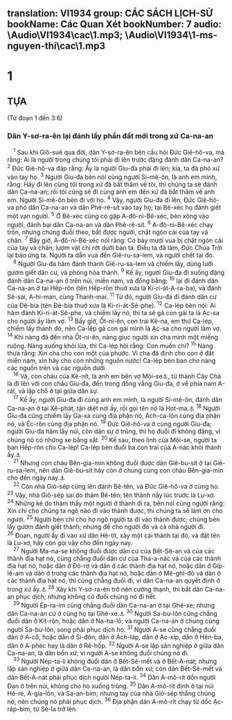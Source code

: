translation: VI1934
group: CÁC SÁCH LỊCH-SỬ
bookName: Các Quan Xét 
bookNumber: 7
audio: \Audio\VI1934\cac\1.mp3; \Audio\VI1934\1-ms-nguyen-thi\cac\1.mp3
-------

<div class="title"><h1>1</h1><h2>TỰA</h2><p>(Từ đoạn 1 đến 3:6)</p><h3>Dân Y-sơ-ra-ên lại đánh lấy phần đất mới trong xứ Ca-na-an</h3></div>
<span class="verse cac_1_1"> <sup>1</sup> Sau khi Giô-suê qua đời, dân Y-sơ-ra-ên bèn cầu hỏi Đức Giê-hô-va, mà rằng: Ai là người trong chúng tôi phải đi lên trước đặng đánh dân Ca-na-an? </span>
<span class="verse cac_1_2"><sup>2</sup> Đức Giê-hô-va đáp rằng: Ấy là người Giu-đa phải đi lên; kìa, ta đã phó xứ vào tay họ. </span>
<span class="verse cac_1_3"><sup>3</sup> Người Giu-đa bèn nói cùng người Si-mê-ôn, là anh em mình, rằng: Hãy đi lên cùng tôi trong xứ đã bắt thăm về tôi, thì chúng ta sẽ đánh dân Ca-na-an; rồi tôi cũng sẽ đi cùng anh em đến xứ đã bắt thăm về anh em. Người Si-mê-ôn bèn đi với họ. </span>
<span class="verse cac_1_4"><sup>4</sup> Vậy, người Giu-đa đi lên, Đức Giê-hô-va phó dân Ca-na-an và dân Phê-rê-sít vào tay họ; tại Bê-xéc họ đánh giết một vạn người. </span>
<span class="verse cac_1_5"><sup>5</sup> Ở Bê-xéc cũng có gặp A-đô-ni-Bê-xéc, bèn xông vào người, đánh bại dân Ca-na-an và dân Phê-rê-sít. </span>
<span class="verse cac_1_6"><sup>6</sup> A-đô-ni-Bê-xéc chạy trốn, nhưng chúng đuổi theo, bắt được người, chặt ngón cái của tay và chân. </span>
<span class="verse cac_1_7"><sup>7</sup> Bấy giờ, A-đô-ni-Bê-xéc nói rằng: Có bảy mươi vua bị chặt ngón cái của tay và chân, lượm vật chi rớt dưới bàn ta. Điều ta đã làm, Đức Chúa Trời lại báo ứng ta. Người ta dẫn vua đến Giê-ru-sa-lem, và người chết tại đó. <br/></span>
<span class="verse cac_1_8"> <sup>8</sup> Người Giu-đa hãm đánh thành Giê-ru-sa-lem và chiếm lấy, dùng lưỡi gươm giết dân cư, và phóng hỏa thành. </span>
<span class="verse cac_1_9"><sup>9</sup> Kế ấy, người Giu-đa đi xuống đặng đánh dân Ca-na-an ở trên núi, miền nam, và đồng bằng; </span>
<span class="verse cac_1_10"><sup>10</sup> lại đi đánh dân Ca-na-an ở tại Hếp-rôn (tên Hếp-rôn thuở xưa là Ki-ri-át-A-ra-ba), và đánh Sê-sai, A-hi-man, cùng Thanh-mai. </span>
<span class="verse cac_1_11"><sup>11</sup> Từ đó, người Giu-đa đi đánh dân cư của Đê-bia (tên Đê-bia thuở xưa là Ki-ri-át-Sê-phe). </span>
<span class="verse cac_1_12"><sup>12</sup> Ca-lép bèn nói: Ai hãm đánh Ki-ri-át-Sê-phe, và chiếm lấy nó, thì ta sẽ gả con gái ta là Ạc-sa cho người ấy làm vợ. </span>
<span class="verse cac_1_13"><sup>13</sup> Bấy giờ, Ốt-ni-ên, con trai Kê-na, em thứ Ca-lép, chiếm lấy thành đó, nên Ca-lép gả con gái mình là Ạc-sa cho người làm vợ. </span>
<span class="verse cac_1_14"><sup>14</sup> Khi nàng đã đến nhà Ốt-ni-ên, nàng giục người xin cha mình một miếng ruộng. Nàng xuống khỏi lừa, thì Ca-lép hỏi rằng: Con muốn chi? </span>
<span class="verse cac_1_15"><sup>15</sup> Nàng thưa rằng: Xin cha cho con một của phước. Vì cha đã định cho con ở đất miền nam, xin hãy cho con những nguồn nước! Ca-lép bèn ban cho nàng các nguồn trên và các nguồn dưới. <br/></span>
<span class="verse cac_1_16"> <sup>16</sup> Vả, con cháu của Kê-nít, là anh em bên vợ Môi-se<a data-toggle="tooltip" data-placement="bottom" title="Bản khác dịch: ông gia của Môi-se">⚓</a>, từ thành Cây Chà là đi lên với con cháu Giu-đa, đến trong đồng vắng Giu-đa, ở về phía nam A-rát, và lập chỗ ở tại giữa dân sự. <br/></span>
<span class="verse cac_1_17"> <sup>17</sup> Kế ấy, người Giu-đa đi cùng anh em mình, là người Si-mê-ôn, đánh dân Ca-na-an ở tại Xê-phát, tận diệt nơi ấy, rồi gọi tên nó là Họt-ma.<a data-toggle="tooltip" data-placement="bottom" title="Họt-ma nghĩa là tận diệt">⚓</a></span>
<span class="verse cac_1_18"><sup>18</sup> Người Giu-đa cũng chiếm lấy Ga-xa cùng địa phận nó, Ách-ca-lôn cùng địa phận nó, và Éc-rôn cùng địa phận nó. </span>
<span class="verse cac_1_19"><sup>19</sup> Đức Giê-hô-va ở cùng người Giu-đa; người Giu-đa hãm lấy núi, còn dân sự ở trũng, thì họ đuổi đi không đặng, vì chúng nó có những xe bằng sắt. </span>
<span class="verse cac_1_20"><sup>20</sup> Kế sau, theo lịnh của Môi-se, người ta ban Hếp-rôn cho Ca-lép! Ca-lép bèn đuổi ba con trai của A-nác khỏi thành ấy.<a data-toggle="tooltip" data-placement="bottom" title="Gios 15:13-14">⚓</a><br/></span>
<span class="verse cac_1_21"> <sup>21</sup> Nhưng con cháu Bên-gia-min không đuổi được dân Giê-bu-sít ở tại Giê-ru-sa-lem, nên dân Giê-bu-sít hãy còn ở chung cùng con cháu Bên-gia-min cho đến ngày nay.<a data-toggle="tooltip" data-placement="bottom" title="Gios 15:63; 2Sa 5:6; 1Su 11:4">⚓</a><br/></span>
<span class="verse cac_1_22"> <sup>22</sup> Còn nhà Giô-sép cũng lên đánh Bê-tên, và Đức Giê-hô-va ở cùng họ. </span>
<span class="verse cac_1_23"><sup>23</sup> Vậy, nhà Giô-sép sai do thám Bê-tên; tên thành nầy lúc trước là Lu-xơ. </span>
<span class="verse cac_1_24"><sup>24</sup> Những kẻ do thám thấy một người ở thành đi ra, bèn nói cùng người rằng: Xin chỉ cho chúng ta ngõ nào đi vào thành được, thì chúng ta sẽ làm ơn cho ngươi. </span>
<span class="verse cac_1_25"><sup>25</sup> Người bèn chỉ cho họ ngõ người ta đi vào thành được; chúng bèn lấy gươm đánh giết thành; nhưng để cho người đó và cả nhà người đi. </span>
<span class="verse cac_1_26"><sup>26</sup> Đoạn, người ấy đi vào xứ dân Hê-tít, xây một cái thành tại đó, và đặt tên là Lu-xơ, hãy còn gọi vậy cho đến ngày nay. <br/></span>
<span class="verse cac_1_27"> <sup>27</sup> Người Ma-na-se không đuổi được dân cư của Bết-Sê-an và của các thành địa hạt nó, cũng chẳng đuổi dân cư của Tha-a-nác và của các thành địa hạt nó, hoặc dân ở Đô-rơ và dân ở các thành địa hạt nó, hoặc dân ở Gíp-lê-am và dân ở trong các thành địa hạt nó, hoặc dân ở Mê-ghi-đô và dân ở các thành địa hạt nó, thì cũng chẳng đuổi đi, vì dân Ca-na-an quyết định ở trong xứ ấy.<a data-toggle="tooltip" data-placement="bottom" title="Gios 17:11-13">⚓</a></span>
<span class="verse cac_1_28"><sup>28</sup> Xảy khi Y-sơ-ra-ên trở nên cường thạnh, thì bắt dân Ca-na-an phục dịch; nhưng không có đuổi chúng nó đi hết. <br/></span>
<span class="verse cac_1_29"> <sup>29</sup> Người Ép-ra-im cũng chẳng đuổi dân Ca-na-an ở tại Ghê-xe; nhưng dân Ca-na-an cứ ở cùng họ tại Ghê-xe.<a data-toggle="tooltip" data-placement="bottom" title="Gios 16:10">⚓</a></span>
<span class="verse cac_1_30"><sup>30</sup> Người Sa-bu-lôn cũng chẳng đuổi dân ở Kít-rôn, hoặc dân ở Na-ha-lô; và người Ca-na-an ở chung cùng người Sa-bu-lôn, song phải phục dịch họ. </span>
<span class="verse cac_1_31"><sup>31</sup> Người A-se cũng chẳng đuổi dân ở A-cô, hoặc dân ở Si-đôn, dân ở Ách-láp, dân ở Ạc-xíp, dân ở Hên-ba, dân ở A-phéc hay là dân ở Rê-hốp. </span>
<span class="verse cac_1_32"><sup>32</sup> Người A-se lập sản nghiệp ở giữa dân Ca-na-an, là dân bổn xứ; vì người A-se không đuổi chúng nó đi. <br/></span>
<span class="verse cac_1_33"> <sup>33</sup> Người Nép-ta-li không đuổi dân ở Bết-Sê-mết và ở Bết-A-nát; nhưng lập sản nghiệp ở giữa dân Ca-na-an, là dân bổn xứ; còn dân Bết-Sê-mết và dân Bết-A-nát phải phục dịch người Nép-ta-li. </span>
<span class="verse cac_1_34"><sup>34</sup> Dân A-mô-rít dồn người Đan ở trên núi, không cho họ xuống trũng. </span>
<span class="verse cac_1_35"><sup>35</sup> Dân A-mô-rít định ở tại núi Hê-re, A-gia-lôn, và Sa-an-bim; nhưng tay của nhà Giô-sép thắng chúng nó, nên chúng nó phải phục dịch. </span>
<span class="verse cac_1_36"><sup>36</sup> Địa phận dân A-mô-rít chạy từ dốc Ạc-ráp-bim, từ Sê-la trở lên. <br/></span>
